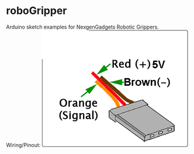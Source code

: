 # roboGripper
Arduino sketch examples for NexgenGadgets Robotic Grippers.
Wiring/Pinout:
![Servo_pinout](servo-pinout.jpg)
